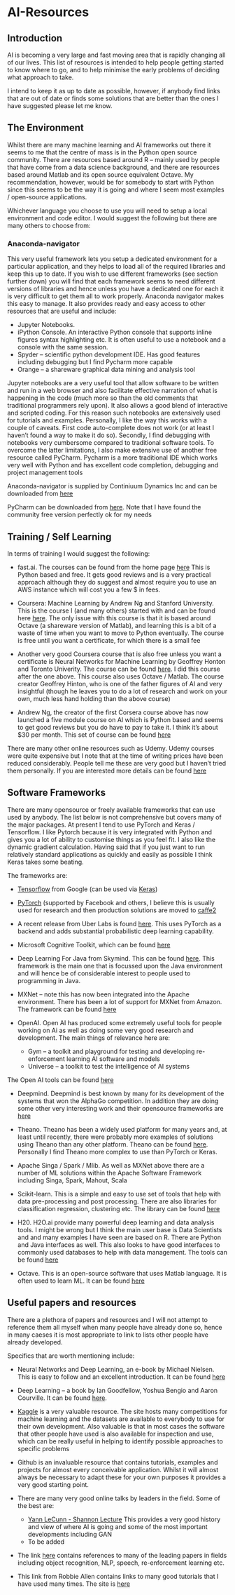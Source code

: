 # AI-Resources
## Introduction

AI is becoming a very large and fast moving area that is rapidly changing all of our lives.  This list of resources is intended to help people getting started to know where to go, and to help minimise the early problems of deciding what approach to take.

I intend to keep it as up to date as possible, however, if anybody find links that are out of date or finds some solutions that are better than the ones I have suggested please let me know.

## The Environment

Whilst there are many machine learning and AI frameworks out there it seems to me that the centre of mass is in the Python open source community. There are resources based around R – mainly used by people that have come from a data science background, and there are resources based around Matlab and its open source equivalent Octave.  My recommendation, however, would be for somebody to start with Python since this seems to be the way it is going and where I seem most examples / open-source applications.

Whichever language you choose to use you will need to setup a local environment and code editor.  I would suggest the following but there are many others to choose from:

### Anaconda-navigator  
This very useful framework lets you setup a dedicated environment for a particular application, and they helps to load all of the required libraries and keep this up to date.  If you wish to use different frameworks (see section further down) you will find that each framework seems to need different versions of libraries and hence unless you have a dedicated one for each it is very difficult to get them all to work properly.  Anaconda navigator makes this easy to manage. It also provides ready and easy access to other resources that are useful and include:
- Jupyter Notebooks.
- iPython Console.  An interactive Python console that supports inline figures syntax highlighting etc.  It is often useful to use a notebook and a console with the same session.
- Spyder – scientific python development IDE.  Has good features including debugging but I find Pycharm more capable
- Orange – a shareware graphical data mining and analysis tool

Jupyter notebooks are a very useful tool that allow software to be written and run in a web browser and also facilitate effective narration of what is happening in the code (much more so than the old comments that traditional programmers rely upon).  It also allows a good blend of interactive and scripted coding.  For this reason such notebooks are extensively used for tutorials and examples.  Personally, I like the way this works with a couple of caveats. First code auto-complete does not work (or at least I haven’t found a way to make it do so).  Secondly, I find debugging with notebooks very cumbersome compared to traditional software tools.
To overcome the latter limitations, I also make extensive use of another free resource called PyCharm.  Pycharm is a more traditional IDE which works very well with Python and has excellent code completion, debugging and project management tools

Anaconda-navigator is supplied by Continiuum Dynamics Inc and can be downloaded from [here](https://anaconda.org/anaconda/anaconda-navigator)

PyCharm can be downloaded from [here](https://www.jetbrains.com/pycharm/?fromMenu). Note that I have found the community free version perfectly ok for my needs

## Training / Self Learning

In terms of training I would suggest the following:
- fast.ai.  The courses can be found from the home page [here](http://www.fast.ai/)
This is Python based and free.   It gets good reviews and is a very practical approach although they do suggest and almost require you to use an AWS instance which will cost you a few $ in fees.

- Coursera: Machine Learning by Andrew Ng and Stanford University.  This is the course I (and many others) started with and can be found here [here](https://www.coursera.org/learn/machine-learning). The only issue with this course is that it is based around Octave (a shareware version of Matlab), and learning this is a bit of a waste of time when you want to move to Python eventually.  The course is free until you want a certificate, for which there is a small fee

- Another very good Coursera course that is also free unless you want a certificate is Neural Networks for Machine Learning by Geoffrey Honton and Toronto Univerity.  The course can be found [here](https://www.coursera.org/learn/neural-networks). I did this course after the one above.  This course also uses Octave / Matlab.  The course creator Geoffrey Hinton, who is one of the father figures of AI and very insightful (though he leaves you to do a lot of research and work on your own, much less hand holding than the above course)

- Andrew Ng, the creator of the first Corsera course above has now launched a five module course on AI which is Python based and seems to get good reviews but you do have to pay to take it.  I think it’s about $30 per month.  This set of course can be found [here](https://www.coursera.org/specializations/deep-learning)
 
There are many other online resources such as Udemy.  Udemy courses were quite expensive but I note that at the time of writing prices have been reduced considerably.  People tell me these are very good but I haven’t tried them personally.  If you are interested more details can be found [here](https://www.udemy.com/courses/search/?ref=home&src=ukw&q=AI)

## Software Frameworks

There are many opensource or freely available frameworks that can use used by anybody.  The list below is not comprehensive but covers many of the major packages.  At present I tend to use PyTorch and Keras / Tensorflow.  I like Pytorch because it is very integrated with Python and gives you a lot of ability to customise things as you feel fit.  I also like the dynamic gradient calculation.  Having said that if you just want to run relatively standard applications as quickly and easily as possible I think Keras takes some beating.

The frameworks are:
- [Tensorflow](https://www.tensorflow.org/) from Google (can be used via [Keras](https://keras.io/))

- [PyTorch](http://pytorch.org/) (supported by Facebook and others, I believe this is usually used for research and then production solutions are moved to [caffe2](https://research.fb.com/downloads/caffe2/)

- A recent release from Uber Labs is found [here](https://eng.uber.com/pyro/).  This uses PyTorch as a backend and adds substantial probabilistic deep learning capability.

- Microsoft Cognitive Toolkit, which can be found [here](https://www.microsoft.com/en-us/cognitive-toolkit/)

- Deep Learning For Java from Skymind.  This can be found [here](https://deeplearning4j.org/). This framework is the main one that is focussed upon the Java environment and will hence be of considerable interest to people used to programming in Java.

- MXNet – note this has now been integrated into the Apache environment.  There has been a lot of support for MXNet from Amazon.  The framework can be found [here](https://mxnet.incubator.apache.org/)

- OpenAI.  Open AI has produced some extremely useful tools for people working on Ai as well as doing some very good research and development.  The main things of relevance here are:
	- Gym – a toolkit and playground for testing and developing re-enforcement learning AI software and models
	- Universe – a toolkit to test the intelligence of AI systems
    
The Open AI tools can be found [here](https://openai.com/systems/)

- Deepmind.  Deepmind is best known by many for its development of the systems that won the AlphaGo competition.  In addition they are doing some other very interesting work and their opensource frameworks are [here](https://deepmind.com/research/open-source/)

- Theano.  Theano has been a widely used platform for many years and, at least until recently, there were probably more examples of solutions using Theano than any other platform.  Theano can be found [here](http://deeplearning.net/software/theano/).  Personally I find Theano more complex to use than PyTorch or Keras.

- Apache Singa / Spark / Mlib.  As well as MXNet above there are a number of ML solutions within the Apache Software Framework including Singa, Spark, Mahout, Scala

- Scikit-learn.  This is a simple and easy to use set of tools that help with data pre-processing and post processing.  There are also libraries for classification regression, clustering etc.  The library can be found [here](http://scikit-learn.org/stable/)

- H20.  H2O.ai provide many powerful deep learning and data analysis tools.  I might be wrong but I think the main user base is Data Scientists and and many examples I have seen are based on R.  There are Python and Java interfaces as well.  This also looks to have good interfaces to commonly used databases to help with data management.  The tools can be found [here](https://www.h2o.ai/)

- Octave.  This is an open-source software that uses Matlab language.  It is often used to learn ML.  It can be found [here](https://www.gnu.org/software/octave/)

## Useful papers and resources

There are a plethora of papers and resources and I will not attempt to reference them all myself when many people have already done so, hence in many caeses it is most appropriate to link to lists other people have already developed.

Specifics that are worth mentioning include:
- Neural Networks and Deep Learning, an e-book by Michael Nielsen.  This is easy to follow and an excellent introduction.  It can be found [here](http://neuralnetworksanddeeplearning.com/)

- Deep Learning – a book by Ian Goodfellow, Yoshua Bengio and Aaron Courville.  It can be found [here](http://www.deeplearningbook.org/).

- [Kaggle](www.kaggle.com) is a very valuable resource.  The site hosts many competitions for machine learning and the datasets are available to everybody to use for their own development.  Also valuable is that in most cases the software that other people have used is also available for inspection and use, which can be really useful in helping to identify possible approaches to specific problems

- Github is an invaluable resource that contains tutorials, examples and projects for almost every conceivable application.  Whilst it will almost always be necessary to adapt these for your own purposes it provides a very good starting point.

- There are many very good online talks by leaders in the field.  Some of the best are:
	- [Yann LeCunn - Shannon Lecture](https://www.youtube.com/watch?v=zaoL0LUctK4&t=8s)
This provides a very good history and view of where AI is going and some of the most important developments including GAN
	- To be added

- The link [here](https://github.com/terryum/awesome-deep-learning-papers) contains references to many of the leading papers in fields including object recognition, NLP, speech, re-enforcement learning etc.

- This link from Robbie Allen contains links to many good tutorials that I have used many times.  The site is [here](https://github.com/terryum/awesome-deep-learning-papers)




